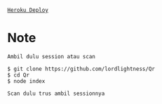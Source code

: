 [`Heroku Deploy`](https://heroku.com/deploy?template=https://github.com/itsmedell/kosong-ye-banh)


# Note
```
Ambil dulu session atau scan

$ git clone https://github.com/lordlightness/Qr
$ cd Qr
$ node index

Scan dulu trus ambil sessionnya
```



